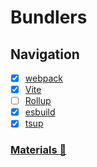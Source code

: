 # Bundlers

## Navigation

- [x] [webpack](https://webpack.js.org/)
- [x] [Vite](https://vitejs.dev/)
- [ ] [Rollup](https://rollupjs.org/)
- [x] [esbuild](https://esbuild.github.io/)
- [x] [tsup](https://tsup.egoist.dev/)

### [Materials 📂](./materials.md)
